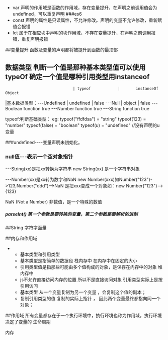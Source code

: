 ## 
* var 声明的作用域是函数的作用域，存在变量提升，在声明之前调用值会为undefined，可以重复声明
###es6
* const 声明的属性是只读属性，不允许修改。声明的变量不允许修改，重新赋值会报错
* let 属于在相应块中声明的块作用域，不存在变量提升，在声明之前调用报错，重复声明报错

##变量提升
函数及变量的声明都将被提升到函数的最顶部



## 数据类型  判断一个值是那种基本类型值可以使用typeOf 确定一个值是哪种引用类型用instanceof 
                                  | typeof            |       instanceOf Object
|基本数据类型：---Undefined        |  undefined          |        false
             ---Null           |     object             |        false
            ---Boolean               function               true
            ---Number                function               true
            ---String                function               true

typeof:判断基础类型：
         eg:   typeof("ffdfdsa") = "string"
               typeof(123) = "number"
               typeof(false) = "boolean"
               typeof(u) = "undefined" //没有声明的u变量

###undefined----变量声明未初始化。
### null值---表示一个空对象指针


---String(xx)是把xx转换为字符串 new String(xx) 是一个字符串对象

---Number(xx)是xx转为数字和NaN new Number(xxx)如Number("123")->123,Number("ddd")-->NaN 是把xxx变成一个对象如：new Number("123")-->{123}

 NaN (Not a Number) 非数值，是一个特殊的数值


##### parseInt() 第一个参数是要转换的变量，第二个参数是要解析的进制


##String 字符字面量


##内存和作用域
 * + 基本类型和引用类型
   - 基本类型是指简单的数据段 栈内存中 在内存中在固定的大小
   - 引用类型值是指那些可能由多个值构成的对象，是保存在内存中的对象  堆内存中
   - js不允许直接访问内存的位置 所以不是直接访问对象 引用类型实际上是按引用访问
   - 基本类型 从一个变量复制为另一个变量 ，会复制这个值的副本；
   - 复制引用类型的值 复制的实际上指针 ， 因此两个变量最终都指向同一个对象；


##作用域 
 所有变量都存在于一个执行环境中，执行环境也称为作用域，执行环境决定了变量的 生命周期

内存